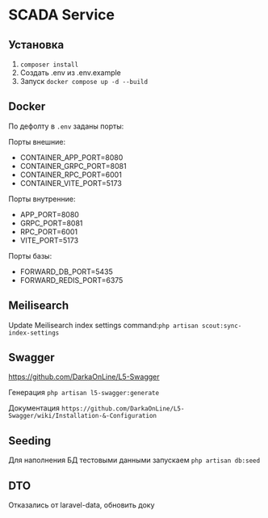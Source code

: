 # SCADA Service

## Установка

1. `composer install`
2. Создать .env из .env.example
3. Запуск `docker compose up -d --build`

## Docker

По дефолту в `.env` заданы порты:

Порты внешние:
- CONTAINER_APP_PORT=8080
- CONTAINER_GRPC_PORT=8081
- CONTAINER_RPC_PORT=6001
- CONTAINER_VITE_PORT=5173

Порты внутренние:
- APP_PORT=8080
- GRPC_PORT=8081
- RPC_PORT=6001
- VITE_PORT=5173

Порты базы:
- FORWARD_DB_PORT=5435
- FORWARD_REDIS_PORT=6375

## Meilisearch

Update Meilisearch index settings command:`php artisan scout:sync-index-settings`

## Swagger

https://github.com/DarkaOnLine/L5-Swagger

Генерация `php artisan l5-swagger:generate`

Документация `https://github.com/DarkaOnLine/L5-Swagger/wiki/Installation-&-Configuration`

## Seeding

Для наполнения БД тестовыми данными запускаем `php artisan db:seed`

## DTO

Отказались от laravel-data, обновить доку

<!--https://spatie.be/docs/laravel-data/v4 

Cache structures: `php artisan data:cache-structures`
-->




